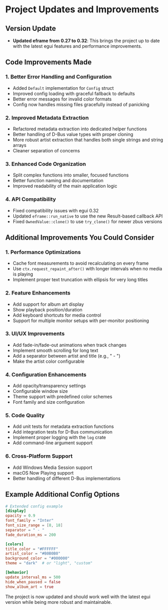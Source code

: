 # Project Updates and Improvements

## Version Update
- **Updated eframe from 0.27 to 0.32**: This brings the project up to date with the latest egui features and performance improvements.

## Code Improvements Made

### 1. **Better Error Handling and Configuration**
- Added `Default` implementation for `Config` struct
- Improved config loading with graceful fallback to defaults
- Better error messages for invalid color formats
- Config now handles missing files gracefully instead of panicking

### 2. **Improved Metadata Extraction**
- Refactored metadata extraction into dedicated helper functions
- Better handling of D-Bus value types with proper cloning
- More robust artist extraction that handles both single strings and string arrays
- Cleaner separation of concerns

### 3. **Enhanced Code Organization**
- Split complex functions into smaller, focused functions
- Better function naming and documentation
- Improved readability of the main application logic

### 4. **API Compatibility**
- Fixed compatibility issues with egui 0.32
- Updated `eframe::run_native` to use the new Result-based callback API
- Fixed `OwnedValue::clone()` to use `try_clone()` for newer zbus versions

## Additional Improvements You Could Consider

### 1. **Performance Optimizations**
- Cache font measurements to avoid recalculating on every frame
- Use `ctx.request_repaint_after()` with longer intervals when no media is playing
- Implement proper text truncation with ellipsis for very long titles

### 2. **Feature Enhancements**
- Add support for album art display
- Show playback position/duration
- Add keyboard shortcuts for media control
- Support for multiple monitor setups with per-monitor positioning

### 3. **UI/UX Improvements**
- Add fade-in/fade-out animations when track changes
- Implement smooth scrolling for long text
- Add a separator between artist and title (e.g., " - ")
- Make the artist color configurable

### 4. **Configuration Enhancements**
- Add opacity/transparency settings
- Configurable window size
- Theme support with predefined color schemes
- Font family and size configuration

### 5. **Code Quality**
- Add unit tests for metadata extraction functions
- Add integration tests for D-Bus communication
- Implement proper logging with the `log` crate
- Add command-line argument support

### 6. **Cross-Platform Support**
- Add Windows Media Session support
- macOS Now Playing support
- Better handling of different D-Bus implementations

## Example Additional Config Options

```toml
# Extended config example
[display]
opacity = 0.9
font_family = "Inter"
font_size_range = [8, 18]
separator = " - "
fade_duration_ms = 200

[colors]
title_color = "#FFFFFF"
artist_color = "#B0B0B0"
background_color = "#000000"
theme = "dark"  # or "light", "custom"

[behavior]
update_interval_ms = 500
hide_when_paused = false
show_album_art = true
```

The project is now updated and should work well with the latest egui version while being more robust and maintainable.
